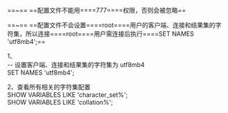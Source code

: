 ==~== ==配置文件不能用====777====权限，否则会被忽略==
 
==~== ==配置文件不会设置====root====用户的客户端、连接和结果集的字符集，所以连接====root====用户需连接后执行====SET NAMES 'utf8mb4';==
 
1、  
-- 设置客户端、连接和结果集的字符集为 utf8mb4  
SET NAMES 'utf8mb4';
 
2、查看所有相关的字符集配置  
SHOW VARIABLES LIKE 'character_set%';  
SHOW VARIABLES LIKE 'collation%';